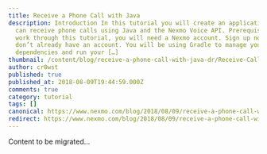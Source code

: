 ```yaml
---
title: Receive a Phone Call with Java
description: Introduction In this tutorial you will create an application that
  can receive phone calls using Java and the Nexmo Voice API. Prerequisites To
  work through this tutorial, you will need a Nexmo account. Sign up now if you
  don’t already have an account. You will be using Gradle to manage your
  dependencies and run your […]
thumbnail: /content/blog/receive-a-phone-call-with-java-dr/Receive-Call-With-Java.png
author: cr0wst
published: true
published_at: 2018-08-09T19:44:59.000Z
comments: true
category: tutorial
tags: []
canonical: https://www.nexmo.com/blog/2018/08/09/receive-a-phone-call-with-java-dr
redirect: https://www.nexmo.com/blog/2018/08/09/receive-a-phone-call-with-java-dr
---
```


Content to be migrated...
